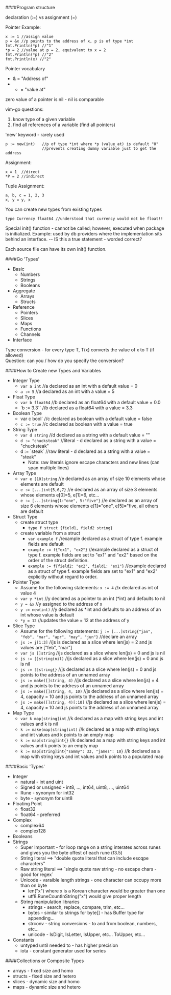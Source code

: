####Program structure

declaration (:=) vs assignment (=)

Pointer Example:
```
x := 1 //assign value
p = &x //p points to the address of x, p is of type *int
fmt.Println(*p) //"1"
*p = 2 //value at p = 2, equivalent to x = 2
fmt.Println(*p) //"2"
fmt.Println(x) //"2"
```
Pointer vocabulary

* & = "Address of"
* * = "value at"

zero value of a pointer is nil - nil is comparable

vim-go questions:

1. know type of a given variable
2. find all references of a variable (find all pointers)

'new' keyword - rarely used  
```
p := new(int)   //p of type *int where *p (value at) is default "0"
                //prevents creating dummy variable just to get the address
```
Assignment:
```
x = 1  //direct
*P = 2 //indirect
```
Tuple Assignment:
```
a, b, c = 1, 2, 3
x, y = y, x
```
You can create new types from existing types
```
type Currency float64 //understood that currency would not be float!!
```

Special init() function - cannot be called; however, executed when package is initialized. Example: used by db providers where the implementation sits behind an interface. -- IS this a true statement - worded correct?

Each source file can have its own init() function.

####Go 'Types'
* Basic
  * Numbers
  * Strings
  * Booleans
* Aggregate
  * Arrays
  * Structs
* Reference
  * Pointers
  * Slices
  * Maps
  * Functions
  * Channels
* Interface

Type conversion - for every type T, T(x) converts the value of x to T (if allowed)  
Question: can you / how do you specify the conversion?

####How to Create new Types and Variables

* Integer Type
  * `var a int` //a declared as an int with a default value = 0 
  * `a := 5` //a declared as an int with a value = 5
* Float Type
  * `var b float64` //b declared as an float64 with a default value = 0.0
  * `b := 3.3`` //b declared as a float64 with a value = 3.3
* Boolean Type
  * var c bool` //c declared as boolean with a default value = false
  * `c := true` //c declared as boolean with a value = true
* String Type
  * `var d string` //d declared as a string with a default value = ""
  * `d := "chucksteak"` //literal - d declared as a string with a value = "chucksteak"
  * d := \`steak\` //raw literal - d declared as a string with a value = "steak"
    * Note: raw literals ignore escape characters and new lines (can span multiple lines)
* Array Type
  * `var e [10]string` //e declared as an array of size 10 elements whose elements are default
  * `e := [...]int{5,6,7}` //e declared as an array of size 3 elements whose elements e[0]=5, e[1]=6, etc...
  * `e := [...]string{1:"one", 5:"five"}` //e declared as an array of size 6 elements whose elements e[1]="one", e[5]="five, all others are default
* Struct Type
  * create struct type 
    * `type f struct {field1, field2 string}`
  * create variable from a struct
    * `var example f` //example declared as a struct of type f. example fields are default
    * `example := f{"ex1", "ex2"}` //example declared as a struct of type f. example fields are set to "ex1" and "ex2" based on the order of the struct definition.
    * `example := f{field2: "ex2", field1: "ex1"}` //example declared as a struct of type f. example fields are set to "ex1" and "ex2" explicitly without regard to order.
* Pointer Type
  * Assume for the following statements: `x := 4` //x declared as int of value 4
  * `var y *int` //y declared as a pointer to an int (*int) and defaults to nil
  * `y = &x` //y assigned to the address of x
  * `y := new(int)` //y declared as *int and defaults to an address of an int whose value is default
  * `*y = 12` //updates the value = 12 at the address of y
* Slice Type
  * Assume for the following statements: `j := [...]string{"jan", "feb", "mar", "apr", "may", "jun"}` //declare an array
  * `js := j[1:3]` //js is declared as a slice where len(js) = 2 and js values are ["feb", "mar"] 
  * `var js []string` //js declared as a slice where len(js) = 0 and js is nil
  * `js := []string(nil)` //js declared as a slice where len(js) = 0 and js is nil
  * `js := []string{}` //js declared as a slice where len(js) = 0 and js points to the address of an unnamed array
  * `js := make([]string, 4)` //js declared as a slice where len(js) = 4 and js points to the address of an unnamed array
  * `js := make([]string, 4, 10)` //js declared as a slice where len(js) = 4, capacity = 10 and js points to the address of an unnamed array
  * `js := make([]string, 4)[:10]` //js declared as a slice where len(js) = 4, capacity = 10 and js points to the address of an unnamed array
* Map Type
  * `var k map[string]int` //k declared as a map with string keys and int values and k is nil
  * `k := make(map[string]int)` //k declared as a map with string keys and int values and k points to an empty map
  * `k := map[string]int{}` //k declared as a map with string keys and int values and k points to an empty map
  * `k := map[string]int{"sammy": 33, "james": 10}` //k declared as a map with string keys and int values and k points to a populated map 

####Basic 'Types'

* Integer 
  * natural - int and uint
  * Signed or unsigned - int8, ..., int64, uint8, ..., uint64
  * Rune - synonym for int32
  * byte - synonym for uint8
* Floating Point
  * float32
  * float64 - preferred
* Complex
  * complex64
  * complex128
* Booleans
* Strings
  * Super Important - for loop range on a string interates across runes and gives you the byte offest of each rune (f3.5) 
  * String literal ==> "double quote literal that can include escqpe characters"
  * Raw string literal ==> \`single quote raw string - no escape chars - good for regex\`
  * Unicode - varaible length strings - one character can occupy more than on byte
    * len("x") where x is a Korean character would be greater than one
    * utf8.RuneCountInString("x") would give proper length
  * String manipulation libraries
    * strings - search, replace, compare, trim, etc...
    * bytes - similar to strings for byte[] - has Buffer type for appending...
    * strconv - string conversions - to and from boolean, numbers, etc...
    * unicode - IsDigit, IsLetter, IsUpper, etc... ToUpper, etc...
* Constants
  * untyped until needed to - has higher precision
  * iota - constant generator used for series

####Collections or Composite Types
* arrays - fixed size and homo
* structs - fixed size and hetero
* slices - dynamic size and homo
* maps - dynamic size and hetero
